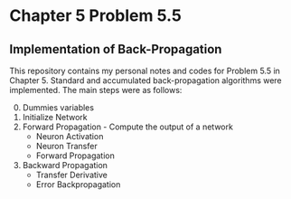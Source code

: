 # Chapter 5 Problem 5.5 
## Implementation of Back-Propagation

This repository contains my personal notes and codes for Problem 5.5 in Chapter 5. Standard and accumulated back-propagation algorithms were implemented. The main steps were as follows:

0. Dummies variables
1. Initialize Network
2. Forward Propagation - Compute the output of a network
   - Neuron Activation
   - Neuron Transfer
   - Forward Propagation
3. Backward Propagation 
   - Transfer Derivative
   - Error Backpropagation



